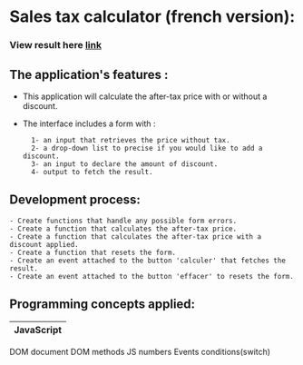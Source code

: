 # Sales tax calculator (french version):

### View result here [link](https://nada-tb.github.io/CalculatriceTTC/)

## The application's features :

* This application will calculate the after-tax price with or without a discount.
* The interface includes a form with :

		1- an input that retrieves the price without tax. 
		2- a drop-down list to precise if you would like to add a discount. 
		3- an input to declare the amount of discount.  
		4- output to fetch the result.

## Development process:

	- Create functions that handle any possible form errors.
	- Create a function that calculates the after-tax price.
	- Create a function that calculates the after-tax price with a discount applied.
	- Create a function that resets the form.
	- Create an event attached to the button 'calculer' that fetches the result.
	- Create an event attached to the button 'effacer' to resets the form.
  
## Programming concepts applied:
JavaScript |
---------- |
DOM document
DOM methods
JS numbers
Events 
conditions(switch)
